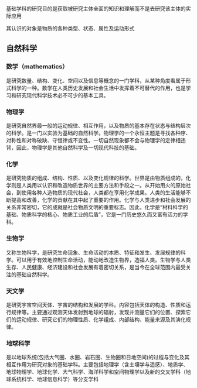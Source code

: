基础学科的研究目的是获取被研究主体全面的知识和理解而不是去研究该主体的实际应用

其认识的对象是物质的各种类型、状态、属性及运动形式

## 自然科学

### 数学（mathematics）
  是研究数量、结构、变化、空间以及信息等概念的一门学科，从某种角度看属于形式科学的一种。数学在人类历史发展和社会生活中发挥着不可替代的作用，也是学习和研究现代科学技术必不可少的基本工具。

### 物理学
  是研究自然界最一般的运动规律、相互作用，以及物质的基本存在状态与结构层次的科学。是一门以实验为基础的自然科学。物理学的一个永恒主题是寻找各种序、对称性和对称破缺、守恒律或不变性。一切自然现象都不会与物理学的定律相违背，因此，物理学是其他自然科学及一切现代科技的基础。

### 化学
  是研究物质的组成、结构、性质、以及变化规律的科学。世界是由物质组成的，化学则是人类用以认识和改造物质世界的主要方法和手段之一。从开始用火的原始社会，到使用各种人造物质的现代社会，人类都在享用化学成果。人类的生活能够不断提高和改善，化学的贡献在其中起了重要的作用。化学与人类进步和社会发展的关系非常密切，它的成就是社会物质文明的重要标志。因此，化学是“材料科学的基础、物质科学的核心、物质工业的后盾”，它是一门历史悠久而又富有活力的学科。

### 生物学
  又称生物科学，是研究生命现象、生命活动的本质、特征和发生、发展规律的科学。可以用于有效地控制生命活动，能动地改造生物界，造福人类。生物学与人类生存、人民健康、经济建设和社会发展有着密切关系，是当今在全球范围内最受关注的基础自然科学。

### 天文学
  是研究宇宙空间天体、宇宙的结构和发展的学科。内容包括天体的构造、性质和运行规律等。主要通过观测天体发射到地球的辐射，发现并测量它们的位置、探索它们的运动规律、研究它们的物理性质、化学组成、内部结构、能量来源及其演化规律。

### 地球科学
  是以地球系统(包括大气圈、水圈、岩石圈、生物圈和日地空间)的过程与变化及其相互作用为研究对象的基础学科。主要包括地理学（含土壤学与遥感）、地质学、地球物理学、地球化学、大气科学、海洋科学和空间物理学以及新的交叉学科（地球系统科学、地球信息科学）等分支学科
